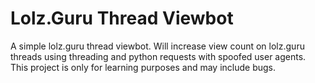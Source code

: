 # Lolz.Guru Thread Viewbot
 A simple lolz.guru thread viewbot. Will increase view count on lolz.guru threads using threading and python requests with spoofed user agents. 
This project is only for learning purposes and may include bugs.
